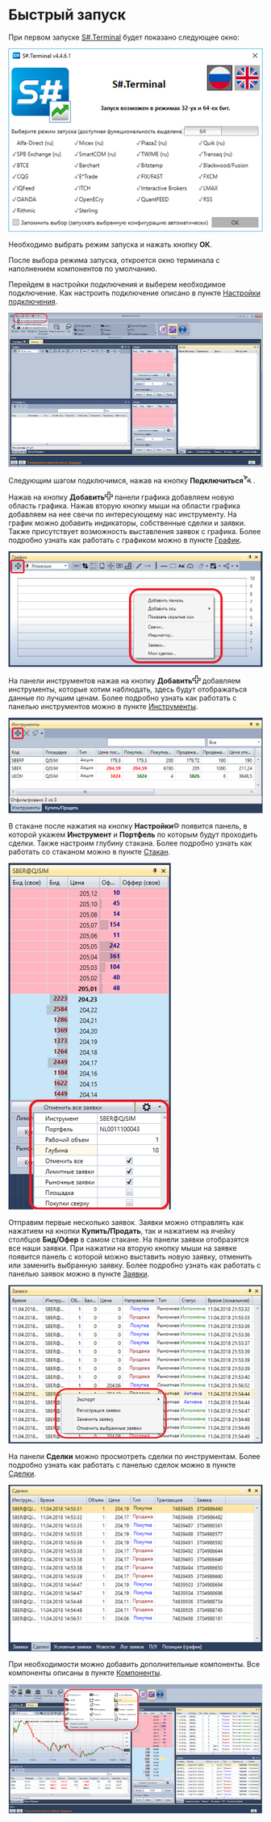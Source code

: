 # Быстрый запуск

При первом запуске [S\#.Terminal](Terminal.md) будет показано следующее окно:

![Terminal Quick start 00](../images/Terminal_Quick_start_00.png)

Необходимо выбрать режим запуска и нажать кнопку **ОК**.

После выбора режима запуска, откроется окно терминала с наполнением компонентов по умолчанию.

Перейдем в настройки подключения и выберем необходимое подключение. Как настроить подключение описано в пункте [Настройки подключения](Terminal_Connection_settings.md).

![Terminal Quick start 011](../images/Terminal_Quick_start_011.png)

Следующим шагом подключимся, нажав на кнопку **Подключиться**![Designer The quick access toolbar 00](../images/Designer_quick_access_toolbar_00.png) .

Нажав на кнопку **Добавить**![Designer Creation tool 00](../images/Designer_Creation_tool_00.png) панели графика добавляем новую область графика. Нажав вторую кнопку мыши на области графика добавляем на нее свечи по интересующему нас инструменту. На график можно добавить индикаторы, собственные сделки и заявки. Также присутствует возможность выставления заявок с графика. Более подробно узнать как работать с графиком можно в пункте [График](Terminal_Chart.md).

![Terminal Quick start 01](../images/Terminal_Quick_start_01.png)

На панели инструментов нажав на кнопку **Добавить**![Designer Creation tool 00](../images/Designer_Creation_tool_00.png) добавляем инструменты, которые хотим наблюдать, здесь будут отображаться данные по лучшим ценам. Более подробно узнать как работать с панелью инструментов можно в пункте [Инструменты](Terminal_Securities.md).

![Terminal Quick start 02](../images/Terminal_Quick_start_02.png)

В стакане после нажатия на кнопку **Настройки**![Designer Schedule 01](../images/Designer_Schedule_01.png) появится панель, в которой укажем **Инструмент** и **Портфель** по которым будут проходить сделки. Также настроим глубину стакана. Более подробно узнать как работать со стаканом можно в пункте [Стакан](Terminal_Depth_Panel2.md).

![Terminal Quick start 03](../images/Terminal_Quick_start_03.png)

Отправим первые несколько заявок. Заявки можно отправлять как нажатием на кнопки **Купить\/Продать**, так и нажатием на ячейку столбцов **Бид\/Офер** в самом стакане. На панели заявки отобразятся все наши заявки. При нажатии на вторую кнопку мыши на заявке появится панель с которой можно выставить новую заявку, отменить или заменить выбранную заявку. Более подробно узнать как работать с панелью заявок можно в пункте [Заявки](Terminal_Orders.md).

![Terminal Quick start 04](../images/Terminal_Quick_start_04.png)

На панели **Сделки** можно просмотреть сделки по инструментам. Более подробно узнать как работать с панелью сделок можно в пункте [Сделки](Terminal_Trades.md).

![Terminal Quick start 05](../images/Terminal_Quick_start_05.png)

При необходимости можно добавить дополнительные компоненты. Все компоненты описаны в пункте [Компоненты](Terminal_Components.md).

![Terminal Quick start 06](../images/Terminal_Quick_start_06.png)
